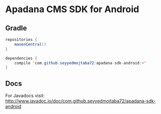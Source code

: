 # Apadana CMS SDK for Android


## Gradle

```java
repositories {
    mavenCentral()
}

dependencies {
    compile 'com.github.seyyedmojtaba72:apadana-sdk-android:+'
}
```

## Docs

For Javadocs visit: http://www.javadoc.io/doc/com.github.seyyedmojtaba72/apadana-sdk-android